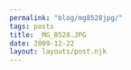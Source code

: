 ```yaml
---
permalink: "blog/mg8528jpg/"
tags: posts
title: _MG_8528.JPG
date: 2009-12-22
layout: layouts/post.njk
---
```


